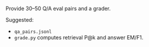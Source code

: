 Provide 30–50 Q/A eval pairs and a grader.

Suggested:
- `qa_pairs.jsonl`
- `grade.py` computes retrieval P@k and answer EM/F1.
